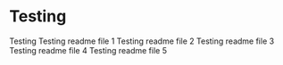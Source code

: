 # Testing
Testing
Testing readme file 1
Testing readme file 2
Testing readme file 3
Testing readme file 4
Testing readme file 5

